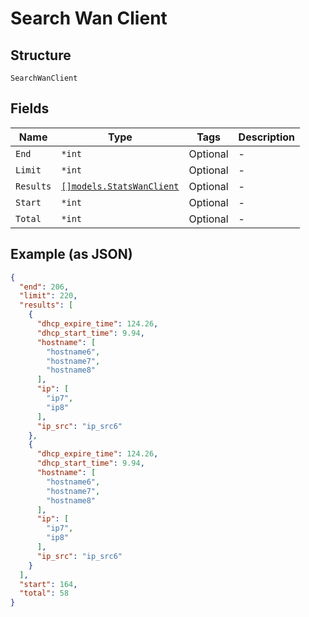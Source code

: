 
# Search Wan Client

## Structure

`SearchWanClient`

## Fields

| Name | Type | Tags | Description |
|  --- | --- | --- | --- |
| `End` | `*int` | Optional | - |
| `Limit` | `*int` | Optional | - |
| `Results` | [`[]models.StatsWanClient`](../../doc/models/stats-wan-client.md) | Optional | - |
| `Start` | `*int` | Optional | - |
| `Total` | `*int` | Optional | - |

## Example (as JSON)

```json
{
  "end": 206,
  "limit": 220,
  "results": [
    {
      "dhcp_expire_time": 124.26,
      "dhcp_start_time": 9.94,
      "hostname": [
        "hostname6",
        "hostname7",
        "hostname8"
      ],
      "ip": [
        "ip7",
        "ip8"
      ],
      "ip_src": "ip_src6"
    },
    {
      "dhcp_expire_time": 124.26,
      "dhcp_start_time": 9.94,
      "hostname": [
        "hostname6",
        "hostname7",
        "hostname8"
      ],
      "ip": [
        "ip7",
        "ip8"
      ],
      "ip_src": "ip_src6"
    }
  ],
  "start": 164,
  "total": 58
}
```

